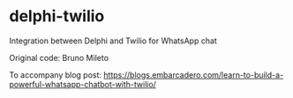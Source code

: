 # delphi-twilio
 Integration between Delphi and Twilio for WhatsApp chat
 
 
Original code: Bruno Mileto

To accompany blog post: https://blogs.embarcadero.com/learn-to-build-a-powerful-whatsapp-chatbot-with-twilio/


